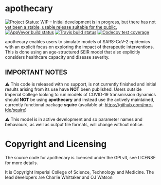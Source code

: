 
<!-- README.md is generated from README.Rmd. Please edit that file -->

# apothecary

<!-- badges: start -->

[![Project Status: WIP – Initial development is in progress, but there
has not yet been a stable, usable release suitable for the
public.](https://www.repostatus.org/badges/latest/wip.svg)](https://www.repostatus.org/#wip)
[![AppVeyor build
status](https://ci.appveyor.com/api/projects/status/github/mrc-ide/squire?branch=master&svg=true)](https://ci.appveyor.com/project/cwhittaker1000/apothecary)
[![Travis build
status](https://travis-ci.org/mrc-ide/apothecary.svg?branch=master)](https://travis-ci.org/mrc-ide/apothecary)
[![Codecov test
coverage](https://codecov.io/gh/mrc-ide/apothecary/branch/master/graph/badge.svg)](https://codecov.io/gh/mrc-ide/apothecary?branch=master)
<!-- badges: end -->

apothecary enables users to simulate models of SARS-CoV-2 epidemics with
an explicit focus on exploring the impact of therapeutic interventions.
This is done using an age-structured SEIR model that also explicitly
considers healthcare capacity and disease severity.

## IMPORTANT NOTES

:warning: This code is released with no support, is not currently
finished and initial results arising from its use have **NOT** been
published. Users outside Imperial College looking to run models of
COVID-19 transmission dynamics should **NOT** be using **apothecary**
and instead use the actively maintained, currently functional package
**squire** (available at: <https://github.com/mrc-ide/squire>)

:warning: This model is in active development and so parameter names and
behaviours, as well as output file formats, will change without notice.

# Copyright and Licensing

The source code for apothecary is licensed under the GPLv3, see LICENSE
for more details.

It is Copyright Imperial College of Science, Technology and Medicine.
The lead developers are Charlie Whittaker and OJ Watson
